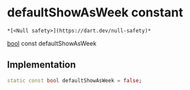 


# defaultShowAsWeek constant




    *[<Null safety>](https://dart.dev/null-safety)*


[bool](https://api.flutter.dev/flutter/dart-core/bool-class.html) const defaultShowAsWeek
  







## Implementation

```dart
static const bool defaultShowAsWeek = false;


```







